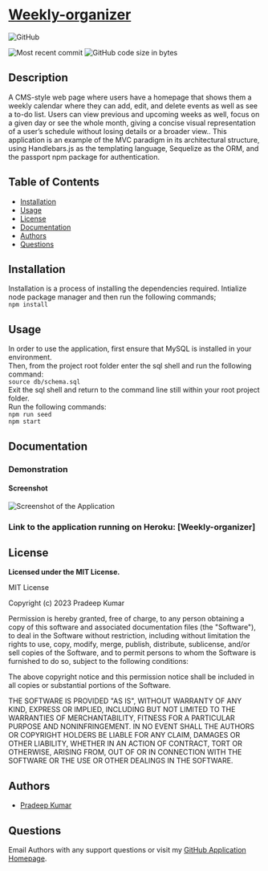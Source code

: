 # [Weekly-organizer](https://github.com/pra18apr/Project-2---weekly-organizer)
  
  ![GitHub](https://img.shields.io/github/license/pra18apr/Project-2---weekly-organizer?style=plastic)
  
  ![Most recent commit](https://img.shields.io/github/last-commit/pra18apr/Project-2---weekly-organizer)
  ![GitHub code size in bytes](https://img.shields.io/github/languages/code-size/pra18apr/Project-2---weekly-organizer)

## Description

  A CMS-style web page where users have a homepage that shows them a weekly calendar where they can add, edit, and delete events as well as see a to-do list. Users can view previous and upcoming weeks as well, focus on a given day or see the whole month, giving a concise visual representation of a user’s schedule without losing details or a broader view.. This application is an example of the MVC paradigm in its architectural structure, using Handlebars.js as the templating language, Sequelize as the ORM, and the passport npm package for authentication.

## Table of Contents

* [Installation](##Installation)
* [Usage](##Usage)
* [License](##License)
* [Documentation](##Documentation)
* [Authors](##Authors)
* [Questions](##Questions)
  
## Installation

Installation is a process of installing the dependencies required.
Intialize node package manager and then run the following commands;  
`npm install`


## Usage

 In order to use the application, first ensure that MySQL is installed in your environment.\
 Then, from the project root folder enter the sql shell and run the following command:\
`source db/schema.sql`\
Exit the sql shell and return to the command line still within your root project folder.\
Run the following commands:\
`npm run seed`\
`npm start`

## Documentation

### Demonstration

#### Screenshot

![Screenshot of the Application](  ______  "Screenshot of the Application")
### Link to the application running on Heroku: [Weekly-organizer]


## License

  **Licensed under the MIT License.**

 MIT License

Copyright (c) 2023 Pradeep Kumar

Permission is hereby granted, free of charge, to any person obtaining a copy
of this software and associated documentation files (the "Software"), to deal
in the Software without restriction, including without limitation the rights
to use, copy, modify, merge, publish, distribute, sublicense, and/or sell
copies of the Software, and to permit persons to whom the Software is
furnished to do so, subject to the following conditions:

The above copyright notice and this permission notice shall be included in all
copies or substantial portions of the Software.

THE SOFTWARE IS PROVIDED "AS IS", WITHOUT WARRANTY OF ANY KIND, EXPRESS OR
IMPLIED, INCLUDING BUT NOT LIMITED TO THE WARRANTIES OF MERCHANTABILITY,
FITNESS FOR A PARTICULAR PURPOSE AND NONINFRINGEMENT. IN NO EVENT SHALL THE
AUTHORS OR COPYRIGHT HOLDERS BE LIABLE FOR ANY CLAIM, DAMAGES OR OTHER
LIABILITY, WHETHER IN AN ACTION OF CONTRACT, TORT OR OTHERWISE, ARISING FROM,
OUT OF OR IN CONNECTION WITH THE SOFTWARE OR THE USE OR OTHER DEALINGS IN THE
SOFTWARE.

## Authors
* [Pradeep Kumar](https://github.com/pra18apr)


## Questions  

Email Authors with any support questions 
or visit my [GitHub Application Homepage](https://github.com/pra18apr/Project-2---weekly-organizer).